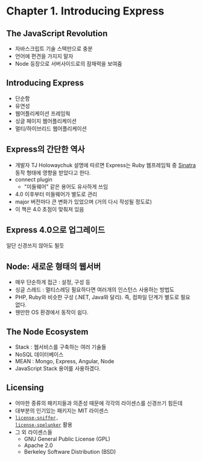 # Chapter 1. Introducing Express

## The JavaScript Revolution
- 자바스크립트 기술 스택만으로 충분
- 언어에 편견을 가지지 말자
- Node 등장으로 서버사이드로의 잠재력을 보여줌

## Introducing Express
- 단순함
- 유연성
- 웹어플리케이션 프레임웍
- 싱글 페이지 웹어플리케이션
- 멀티/하이브리드 웹어플리케이션

## Express의 간단한 역사
- 개발자 TJ Holowaychuk 설명에 따르면 Express는 Ruby 웹프레임웍 중 [Sinatra](http://www.sinatrarb.com/) 동작 형태에 영향을 받았다고 한다.
- connect plugin
    - "미들웨어" 같은 용어도 유사하게 쓰임
- 4.0 이후부터 미들웨어가 별도로 관리
- major 버전마다 큰 변화가 있었으며 (거의 다시 작성될 정도로)
- 이 책은 4.0 초점이 맞춰져 있음

## Express 4.0으로 업그레이드
일단 신경쓰지 않아도 될듯

## Node: 새로운 형태의 웹서버
- 매우 단순하게 접근 : 설정, 구성 등
- 싱글 스레드 : 멀티스레딩 필요하다면 여러개의 인스턴스 사용하는 방법도
- PHP, Ruby와 비슷한 구성 (.NET, Java와 달리). 즉, 컴파일 단계가 별도로 필요 없다.
- 웬만한 OS 환경에서 동작이 쉽다.

## The Node Ecosystem
- Stack : 웹서비스를 구축하는 여러 기술들
- NoSQL 데이터베이스
- MEAN : Mongo, Express, Angular, Node
- JavaScript Stack 용어를 사용하겠다.

## Licensing
- 어마한 종류의 패키지들과 의존성 때문에 각각의 라이센스를 신경쓰기 힘든데
- 대부분의 인기있는 패키지는 MIT 라이센스
- <code>[license-sniffer](https://www.npmjs.com/package/license-sniffer), [license-spelunker](https://www.npmjs.com/package/license-spelunker)</code> 활용
- 그 외 라이센스들
    - GNU General Public License (GPL)
    - Apache 2.0
    - Berkeley Software Distribution (BSD)
